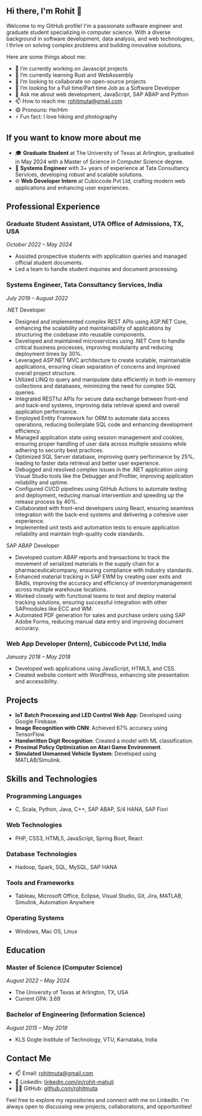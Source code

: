 ## Hi there, I'm Rohit 👋

Welcome to my GitHub profile! I'm a passionate software engineer and graduate student specializing in computer science. With a diverse background in software development, data analysis, and web technologies, I thrive on solving complex problems and building innovative solutions.

Here are some things about me:

- 🔭 I’m currently working on Javascipt projects
- 🌱 I’m currently learning Rust and WebAssembly
- 👯 I’m looking to collaborate on open-source projects
- 🤔 I’m looking for a Full time/Part time Job as a Software Developer
- 💬 Ask me about web development, JavaScript, SAP ABAP and Python
- 📫 How to reach me: [rohitmuta@gmail.com](mailto:rohitmuta@gmail.com)
- 😄 Pronouns: He/Him
- ⚡ Fun fact: I love hiking and photography

## If you want to know more about me

- 🎓 **Graduate Student** at The University of Texas at Arlington, graduated in May 2024 with a Master of Science in Computer Science degree.
- 💼 **Systems Engineer** with 3+ years of experience at Tata Consultancy Services, developing robust and scalable solutions.
- 🌐 **Web Developer Intern** at Cubiccode Pvt Ltd, crafting modern web applications and enhancing user experiences.

## Professional Experience

### Graduate Student Assistant, UTA Office of Admissions, TX, USA
*October 2022 – May 2024*
- Assisted prospective students with application queries and managed official student documents.
- Led a team to handle student inquiries and document processing.

### Systems Engineer, Tata Consultancy Services, India
*July 2019 – August 2022*

.NET Developer
- Designed and implemented complex REST APIs using ASP.NET Core, enhancing the scalability and maintainability of applications by
  structuring the codebase into reusable components.
- Developed and maintained microservices using .NET Core to handle critical business processes, improving modularity and reducing
  deployment times by 30%.
- Leveraged ASP.NET MVC architecture to create scalable, maintainable applications, ensuring clean separation of concerns and improved
  overall project structure.
- Utilized LINQ to query and manipulate data efficiently in both in-memory collections and databases, minimizing the need for complex
  SQL queries.
- Integrated RESTful APIs for secure data exchange between front-end and back-end systems, improving data retrieval speed and overall
  application performance.
- Employed Entity Framework for ORM to automate data access operations, reducing boilerplate SQL code and enhancing development
  efficiency.
- Managed application state using session management and cookies, ensuring proper handling of user data across multiple sessions while
  adhering to security best practices.
- Optimized SQL Server database, improving query performance by 25%, leading to faster data retrieval and better user experience.
- Debugged and resolved complex issues in the .NET application using Visual Studio tools like the Debugger and Profiler, improving
  application reliability and uptime.
- Configured CI/CD pipelines using GitHub Actions to automate testing and deployment, reducing manual intervention and speeding up the
  release process by 40%.
- Collaborated with front-end developers using React, ensuring seamless integration with the back-end systems and delivering a cohesive
  user experience.
- Implemented unit tests and automation tests to ensure application reliability and maintain high-quality code standards.


SAP ABAP Developer
- Developed custom ABAP reports and transactions to track the movement of serialized materials in the supply chain for a
  pharmaceuticalcompany, ensuring compliance with industry standards.
- Enhanced material tracking in SAP EWM by creating user exits and BAdIs, improving the accuracy and efficiency of
  inventorymanagement across multiple warehouse locations.
- Worked closely with functional teams to test and deploy material tracking solutions, ensuring successful integration with other
  SAPmodules like ECC and WM.
- Automated PDF generation for sales and purchase orders using SAP Adobe Forms, reducing manual data entry and improving document
  accuracy.

### Web App Developer (Intern), Cubiccode Pvt Ltd, India
*January 2018 – May 2018*
- Developed web applications using JavaScript, HTML5, and CSS.
- Created website content with WordPress, enhancing site presentation and accessibility.

## Projects
- **IoT Batch Processing and LED Control Web App**: Developed using Google Firebase.
- **Image Recognition with CNN**: Achieved 67% accuracy using TensorFlow.
- **Handwritten Digit Recognition**: Created a model with ML classification.
- **Proximal Policy Optimization on Atari Game Environment**.
- **Simulated Unmanned Vehicle System**: Developed using MATLAB/Simulink.

## Skills and Technologies

### Programming Languages
- C, Scala, Python, Java, C++, SAP ABAP, S/4 HANA, SAP Fiori

### Web Technologies
- PHP, CSS3, HTML5, JavaScript, Spring Boot, React

### Database Technologies
- Hadoop, Spark, SQL, MySQL, SAP HANA

### Tools and Frameworks
- Tableau, Microsoft Office, Eclipse, Visual Studio, Git, Jira, MATLAB, Simulink, Automation Anywhere

### Operating Systems
- Windows, Mac OS, Linux

## Education

### Master of Science (Computer Science)
*August 2022 – May 2024*
- The University of Texas at Arlington, TX, USA
- Current GPA: 3.69

### Bachelor of Engineering (Information Science)
*August 2015 – May 2019*
- KLS Gogte Institute of Technology, VTU, Karnataka, India

## Contact Me

- 📫 Email: [rohitmuta@gmail.com](mailto:rohitmuta@gmail.com)
- 💼 LinkedIn: [linkedin.com/in/rohit-mahuli](http://www.linkedin.com/in/rohit-mahuli)
- 👨‍💻 GitHub: [github.com/rohitmuta](http://www.github.com/rohitmuta)

Feel free to explore my repositories and connect with me on LinkedIn. I'm always open to discussing new projects, collaborations, and opportunities!

<!--
**rohitmuta/rohitmuta** is a ✨ _special_ ✨ repository because its `README.md` (this file) appears on your GitHub profile.

Here are some ideas to get you started:

- 🔭 I’m currently working on ...
- 🌱 I’m currently learning ...
- 👯 I’m looking to collaborate on ...
- 🤔 I’m looking for help with ...
- 💬 Ask me about ...
- 📫 How to reach me: ...
- 😄 Pronouns: ...
- ⚡ Fun fact: ...
-->
